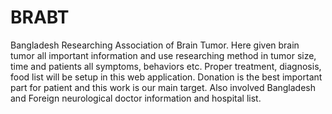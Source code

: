 # BRABT
Bangladesh Researching Association of Brain Tumor. Here given brain tumor all important information and use researching method in tumor size, time and patients all symptoms, behaviors etc. Proper treatment, diagnosis, food list will be setup in this web application. Donation is the best important part for patient and this work is our main target. Also involved Bangladesh and Foreign neurological doctor information and hospital list.

